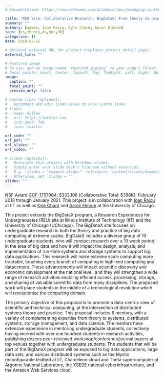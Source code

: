 ```yaml
---
# Documentation: https://sourcethemes.com/academic/docs/managing-content/

title: "REU Site: Collaborative Research: BigDataX: From theory to practice in Big Data computing at eXtreme scales"
summary: ""
authors: [admin, Ioan Raicu, Kyle Chard, Aaron Elmore]
tags: [os,theory,ds,hpc,db]
categories: []
date: 2018-02-15

# Optional external URL for project (replaces project detail page).
external_link: ""

# Featured image
# To use, add an image named `featured.jpg/png` to your page's folder.
# Focal points: Smart, Center, TopLeft, Top, TopRight, Left, Right, BottomLeft, Bottom, BottomRight.
image:
  caption: ""
  focal_point: ""
  preview_only: false

# Custom links (optional).
#   Uncomment and edit lines below to show custom links.
# links:
# - name: Follow
#   url: https://twitter.com
#   icon_pack: fab
#   icon: twitter

url_code: ""
url_pdf: ""
url_slides: ""
url_video: ""

# Slides (optional).
#   Associate this project with Markdown slides.
#   Simply enter your slide deck's filename without extension.
#   E.g. `slides = "example-slides"` references `content/slides/example-slides.md`.
#   Otherwise, set `slides = ""`.
slides: ""
---
```


NSF Award [CCF-1757964](https://www.nsf.gov/awardsearch/showAward?AWD_ID=1757964&HistoricalAwards=false); 
$333,106 (Collaborative Total: $368K); February 2018 through January 2021. This project is in collaboration with [Ioan Raicu](http://www.cs.iit.edu/~iraicu/) at IIT
as well as [Kyle Chard](https://kylechard.com) and [Aaron Elmore](http://people.cs.uchicago.edu/~aelmore/) at the University of Chicago.

This project extends the BigDataX program, a Research Experiences for
Undergraduates (REU) site at Illinois Institute of Technology (IIT) and the
University of Chicago (UChicago). The BigDataX site focuses on undergraduate
research in both the theory and practice of big data computing at extreme
scales. BigDataX includes a diverse group of 10 undergraduate students, who
will conduct research over a 10 week period, in the area of big data and how it
will impact the design, analysis, and implementation of run-time systems and
storage systems to support big data applications. This research will make
extreme scale computing more tractable, touching every branch of computing in
high-end computing and datacenters. These advancements will impact scientific
discovery and economic development at the national level, and they will
strengthen a wide range of research activities enabling efficient access,
processing, storage, and sharing of valuable scientific data from many
disciplines. The proposed work will place students in the middle of
a technological revolution which will revolutionize the computing domain.

The primary objective of this proposal is to promote a data-centric view of
scientific and technical computing, at the intersection of distributed systems
theory and practice. This proposal includes 6 mentors, with a variety of
complementing expertise from theory to systems, distributed systems, storage
management, and data science. The mentors have extensive experience in
mentoring undergraduate students, collectively having worked with over one
hundred students in research activities, publishing dozens peer-reviewed
workshop/conference/journal papers at top venues together with undergraduate
students. The students that will be part of the BigDataX program will be
exposed to big data applications, large data sets, and various distributed
systems such as the Mystic reconfigurable testbed at IIT, Chameleon cloud and
Theta supercomputer at Argonne National Laboratory, the XSEDE national
cyberinfrastructure, and the Amazon Web Services cloud.
